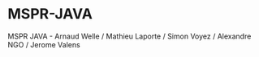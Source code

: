 # MSPR-JAVA
MSPR JAVA  - Arnaud Welle / Mathieu Laporte / Simon Voyez / Alexandre NGO / Jerome Valens 
